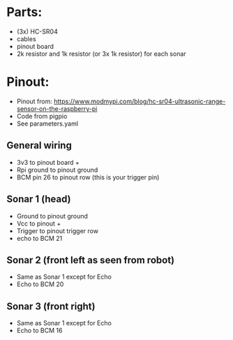 # Parts:
- (3x) HC-SR04
- cables
- pinout board
- 2k resistor and 1k resistor (or 3x 1k resistor) for each sonar

# Pinout:
- Pinout from: https://www.modmypi.com/blog/hc-sr04-ultrasonic-range-sensor-on-the-raspberry-pi
- Code from pigpio
- See parameters.yaml

## General wiring
- 3v3 to pinout board +
- Rpi ground to pinout ground
- BCM pin 26 to pinout row (this is your trigger pin)

##  Sonar 1 (head)
- Ground to pinout ground
- Vcc to pinout +
- Trigger to pinout trigger row
- echo to BCM 21

## Sonar 2 (front left as seen from robot)
- Same as Sonar 1 except for Echo
- Echo to BCM 20

## Sonar 3 (front right)
- Same as Sonar 1 except for Echo
- Echo to BCM 16
